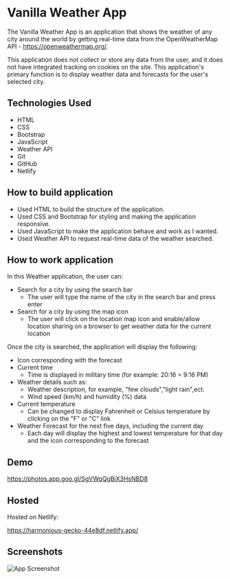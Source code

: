 # Vanilla Weather App
The Vanilla Weather App is an application that shows the weather of any city around the world by getting real-time data from the OpenWeatherMap API - https://openweathermap.org/.

This application does not collect or store any data from the user, and it does not have integrated tracking on cookies on the site. This application's primary function is to display weather data and forecasts for the user's selected city.
## Technologies Used

- HTML
- CSS
- Bootstrap
- JavaScript
- Weather API
- Git
- GitHub
- Netlify



## How to build application

- Used HTML to build the structure of the application.
- Used CSS and Bootstrap for styling and making the application responsive.
- Used JavaScript to make the application behave and work as I wanted.
- Used Weather API to request real-time data of the weather searched.
## How to work application

In this Weather application, the user can:

- Search for a city by using the search bar
  - The user will type the name of the city in the search bar and press enter
- Search for a city by using the map icon
  - The user will click on the location map icon and enable/allow location sharing on a browser to get weather data for the current location

Once the city is searched, the application will display the following: 
- Icon corresponding with the forecast
- Current time
  - Time is displayed in military time (for example: 20:16 = 9:16 PM)
- Weather details such as:
  - Weather description, for example, "few clouds","light rain",ect.
  - Wind speed (km/h) and humidity (%) data
- Current temperature
  - Can be changed to display Fahrenheit or Celsius temperature by clicking on the "F" or "C" link
- Weather Forecast for the next five days, including the current day
  - Each day will display the highest and lowest temperature for that day and the icon corresponding to the forecast
## Demo

https://photos.app.goo.gl/SgVWqQgBiX3HsNBD8


## Hosted

Hosted on Netlify:

https://harmonious-gecko-44e8df.netlify.app/


## Screenshots

![App Screenshot](https://s3.amazonaws.com/shecodesio-production/uploads/files/000/050/134/original/weather-app.png?1666743569)

